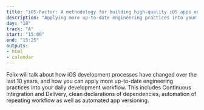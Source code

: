 ```yaml
---
title: "iOS-Factor: A methodology for building high-quality iOS apps on a solid architecture"
description: "Applying more up-to-date engineering practices into your daily development workflow."
day: "18"
track: "A"
start: "15:00"
end: "15:25"
outputs:
- html
- calendar
---
```


Felix will talk about how iOS development processes have changed over the last 10 years, and how you can apply more up-to-date engineering practices into your daily development workflow. This includes Continuous Integration and Delivery, clean declarations of dependencies, automation of repeating workflow as well as automated app versioning.
